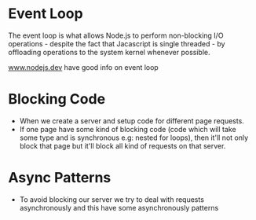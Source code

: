 # Event Loop
The event loop is what allows Node.js to perform non-blocking I/O operations - despite the fact that Jacascript is single threaded - by offloading operations to the system kernel whenever possible. 

www.nodejs.dev have good info on event loop

# Blocking Code
  * When we create a server and setup code for different page requests.
  * If one page have some kind of blocking code (code which will take some type and is synchronous e.g: nested for loops), then it'll not only block that page but it'll block all kind of requests on that server.

# Async Patterns
  * To avoid blocking our server we try to deal with requests asynchronously and this have some asynchronously patterns